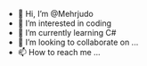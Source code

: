 - 👋 Hi, I’m @Mehrjudo 
- 👀 I’m interested in coding 
- 🌱 I’m currently learning C#
- 💞️ I’m looking to collaborate on ...
- 📫 How to reach me ...

<!---
Mehrjudo/Mehrjudo is a ✨ special ✨ repository because its `README.md` (this file) appears on your GitHub profile.
You can click the Preview link to take a look at your changes.
--->
